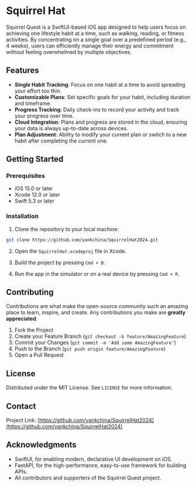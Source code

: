 # Squirrel Hat 

Squirrel Quest is a SwiftUI-based iOS app designed to help users focus on achieving one lifestyle habit at a time, such as walking, reading, or fitness activities. By concentrating on a single goal over a predefined period (e.g., 4 weeks), users can efficiently manage their energy and commitment without feeling overwhelmed by multiple objectives.

## Features

- **Single Habit Tracking**: Focus on one habit at a time to avoid spreading your effort too thin.
- **Customizable Plans**: Set specific goals for your habit, including duration and timeframe.
- **Progress Tracking**: Daily check-ins to record your activity and track your progress over time.
- **Cloud Integration**: Plans and progress are stored in the cloud, ensuring your data is always up-to-date across devices.
- **Plan Adjustment**: Ability to modify your current plan or switch to a new habit after completing the current one.

## Getting Started

### Prerequisites

- iOS 15.0 or later
- Xcode 12.0 or later
- Swift 5.3 or later

### Installation

1. Clone the repository to your local machine:

```bash
git clone https://github.com/yankchina/SquirrelHat2024.git
```

2. Open the `SquirrelHat.xcodeproj` file in Xcode.

3. Build the project by pressing `Cmd + B`.

4. Run the app in the simulator or on a real device by pressing `Cmd + R`.

## Contributing

Contributions are what make the open-source community such an amazing place to learn, inspire, and create. Any contributions you make are **greatly appreciated**.

1. Fork the Project
2. Create your Feature Branch (`git checkout -b feature/AmazingFeature`)
3. Commit your Changes (`git commit -m 'Add some AmazingFeature'`)
4. Push to the Branch (`git push origin feature/AmazingFeature`)
5. Open a Pull Request

## License

Distributed under the MIT License. See `LICENSE` for more information.

## Contact

Project Link: [https://github.com/yankchina/SquirrelHat2024](https://github.com/yankchina/SquirrelHat2024)

## Acknowledgments

- SwiftUI, for enabling modern, declarative UI development on iOS.
- FastAPI, for the high-performance, easy-to-use framework for building APIs.
- All contributors and supporters of the Squirrel Quest project.
